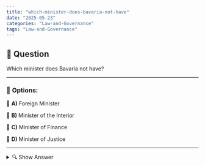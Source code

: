 ```yaml
---
title: "which-minister-does-bavaria-not-have"
date: "2025-05-23"
categories: "Law-and-Governance"
tags: "Law-and-Governance"
---
```


## 📌 **Question**

Which minister does Bavaria not have?



---

### 📝 **Options:**

🔘 **A)** Foreign Minister

🔘 **B)** Minister of the Interior

🔘 **C)** Minister of Finance

🔘 **D)** Minister of Justice

---

<details>
  <summary>🔍 Show Answer</summary>

  <p>
💡  <b>Correct Answer:</b>  a
  </p>
  <p>
    📖<b>Explanation:</b>
    
  </p>
</details>
